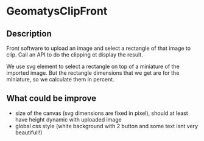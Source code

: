 # GeomatysClipFront

## Description
Front software to upload an image and select a rectangle of that image to clip.
Call an API to do the clipping et display the result.

We use svg element to select a rectangle on top of a miniature of the imported image.
But the rectangle dimensions that we get are for the miniature, so we calculate them in percent.


## What could be improve
- size of the canvas (svg dimensions are fixed in pixel), should at least have height dynamic with uploaded image
- global css style (white background with 2 button and some text isnt very beautifull!)
